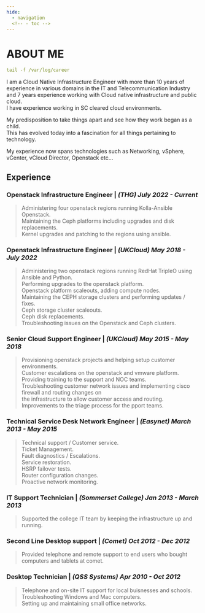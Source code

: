 ```yaml
---
hide:
  - navigation
  <!-- - toc -->
---
```


# ABOUT ME

```yaml
tail -f /var/log/career
```

I am a Cloud Native Infrastructure Engineer with more than 10 years of experience in various
domains in the IT and Telecommunication Industry and 7 years experience working with Cloud native
infrastructure and public cloud.  
I have experience working in SC cleared cloud environments.

My predisposition to take things apart and see how they work began as a child.  
This has evolved today into a fascination for all things pertaining to technology.

My experience now spans technologies such as Networking, vSphere, vCenter, vCloud Director, Openstack etc…

## Experience

### **Openstack Infrastructure Engineer |** ***(THG) July 2022 - Current***

> Administering four openstack regions running Kolla-Ansible Openstack.  
> Maintaining the Ceph platforms including upgrades and disk replacements.  
> Kernel upgrades and patching to the regions using ansible.  

### **Openstack Infrastructure Engineer |** ***(UKCloud) May 2018 - July 2022***

> Administering two openstack regions running RedHat TripleO using Ansible and Python.  
> Performing upgrades to the openstack platform.  
> Openstack platform scaleouts, adding compute nodes.  
> Maintaining the CEPH storage clusters and performing updates / fixes.  
> Ceph storage cluster scaleouts.  
> Ceph disk replacements.  
> Troubleshooting issues on the Openstack and Ceph clusters.  

### **Senior Cloud Support Engineer |** ***(UKCloud) May 2015 - May 2018***

> Provisioning openstack projects and helping setup customer environments.  
> Customer escalations on the openstack and vmware platform.  
> Providing training to the support and NOC teams.  
> Troubleshooting customer network issues and implementing cisco firewall and routing changes on  
> the infrastructure to allow customer access and routing.  
> Improvements to the triage process for the pport teams.

### **Technical Service Desk Network Engineer |** ***(Easynet) March 2013 - May 2015***

> Technical support / Customer service.  
> Ticket Management.  
> Fault diagnostics / Escalations.  
> Service restoration.  
> HSRP failover tests.  
> Router configuration changes.  
> Proactive network monitoring.  

### **IT Support Technician |** ***(Sommerset College) Jan 2013 - March 2013***

> Supported the college IT team by keeping the infrastructure up and running.

### **Second Line Desktop support |** ***(Comet) Oct 2012 - Dec 2012***

> Provided telephone and remote support to end users who bought computers and tablets at comet.

### **Desktop Technician |** ***(QSS Systems) Apr 2010 - Oct 2012***

> Telephone and on-site IT support for local buisnesses and schools.  
> Troubleshooting Windows and Mac computers.  
> Setting up and maintaining small office networks.  

